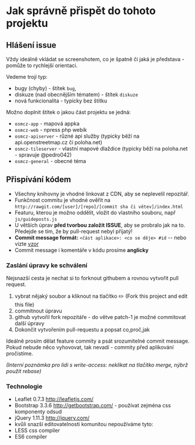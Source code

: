 Jak správně přispět do tohoto projektu
======================================

## Hlášení issue

Vždy ideálně vkládat se screenshotem, co je špatně či jaká je představa - pomůže to rychlejší orientaci.

Vedeme trojí typ:
 - bugy (chyby) - štítek `bug`,
 - diskuze (nad obecnějším tématem) - štítek `diskuze`
 - nová funkcionalita - typicky bez štítku

Možno doplnit štítek o jakou část projektu se jedná:
 - `osmcz-app` - mapová appka
 - `osmcz-web` - npress php webík
 - `osmcz-apiserver` - různé api služby (typicky běží na api.openstreetmap.cz či poloha.net)
 - `osmcz-tileserver` - vlastní mapové dlaždice (typicky běží na poloha.net - spravuje @pedro042)
 - `osmcz-general` - obecné téma


## Přispívání kódem

* Všechny knihovny je vhodné linkovat z CDN, aby se neplevelil repozitář.
* Funkčnost commitu je vhodné ověřit na `http://rawgit.com/[user]/[repo]/[commit sha či větev]/index.html`
* Featuru, kterou je možno oddělit, vložit do vlastního souboru, např `js/guideposts.js`
* U větších úprav **před tvorbou založit ISSUE**, aby se probralo jak na to. Předejde se tím, že by pull-request nebyl přijatý!
* **Commit message formát:** `<část aplikace>: <co se děje> #id`  -- nebo vizte [vzor](https://github.com/osmcz/osmcz/commits/master)
* Commit message i komentáře v kódu prosíme **anglicky**

### Zaslání úpravy ke schválení
Nejsnazší cesta je nechat si to forknout githubem a rovnou vytvořit pull request.

1. vybrat nějaký soubor a kliknout na tlačítko :pencil2: (Fork this project and edit this file)
2. commitnout úpravu
3. github vytvořil fork repozitáře - do větve patch-1 je možné commitovat další úpravy
4. Dokončit vytvořením pull-requestu a popsat co,proč,jak

Ideálně prosím dělat feature commity a psát srozumitelné commit message. Pokud nebude něco vyhovovat, tak nevadí - commity před aplikování pročistíme.

*(Interní poznámka pro lidi s write-access: neklikat na tlačítko merge, nýbrž použít rebase)*

### Technologie
* Leaflet 0.7.3 http://leafletjs.com/
* Bootstrap 3.3.6 http://getbootstrap.com/ - používat zejména css komponenty odsud
* jQuery 1.11.3 http://jquery.com/
* kvůli snazší editovatelnosti komunitou nepoužíváme tyto:
 * LESS css compiler
 * ES6 compiler
